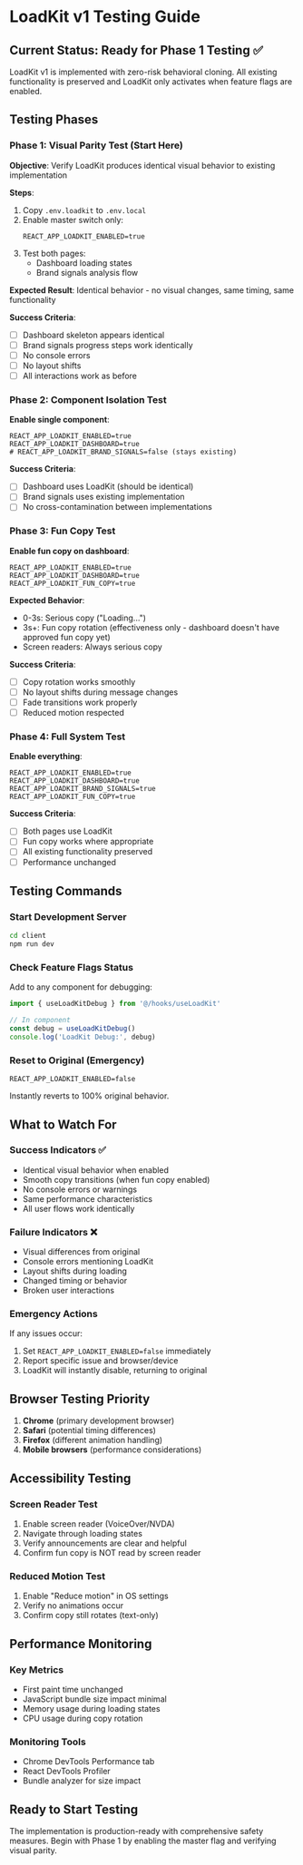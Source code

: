 # LoadKit v1 Testing Guide

## Current Status: Ready for Phase 1 Testing ✅

LoadKit v1 is implemented with zero-risk behavioral cloning. All existing functionality is preserved and LoadKit only activates when feature flags are enabled.

## Testing Phases

### Phase 1: Visual Parity Test (Start Here)

**Objective**: Verify LoadKit produces identical visual behavior to existing implementation

**Steps**:
1. Copy `.env.loadkit` to `.env.local`
2. Enable master switch only:
   ```
   REACT_APP_LOADKIT_ENABLED=true
   ```
3. Test both pages:
   - Dashboard loading states
   - Brand signals analysis flow

**Expected Result**: Identical behavior - no visual changes, same timing, same functionality

**Success Criteria**:
- [ ] Dashboard skeleton appears identical
- [ ] Brand signals progress steps work identically  
- [ ] No console errors
- [ ] No layout shifts
- [ ] All interactions work as before

### Phase 2: Component Isolation Test

**Enable single component**:
```
REACT_APP_LOADKIT_ENABLED=true
REACT_APP_LOADKIT_DASHBOARD=true
# REACT_APP_LOADKIT_BRAND_SIGNALS=false (stays existing)
```

**Success Criteria**:
- [ ] Dashboard uses LoadKit (should be identical)
- [ ] Brand signals uses existing implementation
- [ ] No cross-contamination between implementations

### Phase 3: Fun Copy Test

**Enable fun copy on dashboard**:
```
REACT_APP_LOADKIT_ENABLED=true
REACT_APP_LOADKIT_DASHBOARD=true
REACT_APP_LOADKIT_FUN_COPY=true
```

**Expected Behavior**:
- 0-3s: Serious copy ("Loading...")
- 3s+: Fun copy rotation (effectiveness only - dashboard doesn't have approved fun copy yet)
- Screen readers: Always serious copy

**Success Criteria**:
- [ ] Copy rotation works smoothly
- [ ] No layout shifts during message changes
- [ ] Fade transitions work properly
- [ ] Reduced motion respected

### Phase 4: Full System Test

**Enable everything**:
```
REACT_APP_LOADKIT_ENABLED=true
REACT_APP_LOADKIT_DASHBOARD=true
REACT_APP_LOADKIT_BRAND_SIGNALS=true
REACT_APP_LOADKIT_FUN_COPY=true
```

**Success Criteria**:
- [ ] Both pages use LoadKit
- [ ] Fun copy works where appropriate
- [ ] All existing functionality preserved
- [ ] Performance unchanged

## Testing Commands

### Start Development Server
```bash
cd client
npm run dev
```

### Check Feature Flags Status
Add to any component for debugging:
```typescript
import { useLoadKitDebug } from '@/hooks/useLoadKit'

// In component
const debug = useLoadKitDebug()
console.log('LoadKit Debug:', debug)
```

### Reset to Original (Emergency)
```
REACT_APP_LOADKIT_ENABLED=false
```
Instantly reverts to 100% original behavior.

## What to Watch For

### Success Indicators ✅
- Identical visual behavior when enabled
- Smooth copy transitions (when fun copy enabled)
- No console errors or warnings
- Same performance characteristics
- All user flows work identically

### Failure Indicators ❌
- Visual differences from original
- Console errors mentioning LoadKit
- Layout shifts during loading
- Changed timing or behavior
- Broken user interactions

### Emergency Actions
If any issues occur:
1. Set `REACT_APP_LOADKIT_ENABLED=false` immediately
2. Report specific issue and browser/device
3. LoadKit will instantly disable, returning to original

## Browser Testing Priority

1. **Chrome** (primary development browser)
2. **Safari** (potential timing differences)
3. **Firefox** (different animation handling)
4. **Mobile browsers** (performance considerations)

## Accessibility Testing

### Screen Reader Test
1. Enable screen reader (VoiceOver/NVDA)
2. Navigate through loading states
3. Verify announcements are clear and helpful
4. Confirm fun copy is NOT read by screen reader

### Reduced Motion Test
1. Enable "Reduce motion" in OS settings
2. Verify no animations occur
3. Confirm copy still rotates (text-only)

## Performance Monitoring

### Key Metrics
- First paint time unchanged
- JavaScript bundle size impact minimal
- Memory usage during loading states
- CPU usage during copy rotation

### Monitoring Tools
- Chrome DevTools Performance tab
- React DevTools Profiler
- Bundle analyzer for size impact

## Ready to Start Testing

The implementation is production-ready with comprehensive safety measures. Begin with Phase 1 by enabling the master flag and verifying visual parity.